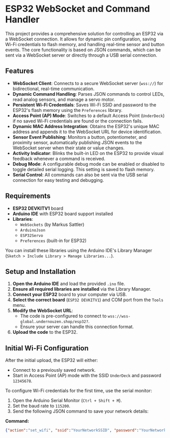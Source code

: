 # ESP32 WebSocket and Command Handler

This project provides a comprehensive solution for controlling an ESP32 via a WebSocket connection. It allows for dynamic pin configuration, saving Wi-Fi credentials to flash memory, and handling real-time sensor and button events. The core functionality is based on JSON commands, which can be sent via a WebSocket server or directly through a USB serial connection.

## Features

*   **WebSocket Client**: Connects to a secure WebSocket server (`wss://`) for bidirectional, real-time communication.
*   **Dynamic Command Handling**: Parses JSON commands to control LEDs, read analog sensors, and manage a servo motor.
*   **Persistent Wi-Fi Credentials**: Saves Wi-Fi SSID and password to the ESP32's flash memory using the `Preferences` library.
*   **Access Point (AP) Mode**: Switches to a default Access Point (`UnderDeck`) if no saved Wi-Fi credentials are found or the connection fails.
*   **Dynamic MAC Address Integration**: Obtains the ESP32's unique MAC address and appends it to the WebSocket URL for device identification.
*   **Sensor Event Publishing**: Monitors a button, potentiometer, and proximity sensor, automatically publishing JSON events to the WebSocket server when their state or value changes.
*   **Activity Indicator**: Blinks the built-in LED on the ESP32 to provide visual feedback whenever a command is received.
*   **Debug Mode**: A configurable debug mode can be enabled or disabled to toggle detailed serial logging. This setting is saved to flash memory.
*   **Serial Control**: All commands can also be sent via the USB serial connection for easy testing and debugging.

## Requirements

*   **ESP32 DEVKITV1** board
*   **Arduino IDE** with ESP32 board support installed
*   **Libraries**:
    *   `WebSockets` (by Markus Sattler)
    *   `ArduinoJson`
    *   `ESP32Servo`
    *   `Preferences` (built-in for ESP32)

You can install these libraries using the Arduino IDE's Library Manager (`Sketch > Include Library > Manage Libraries...`).

## Setup and Installation

1.  **Open the Arduino IDE** and load the provided `.ino` file.
2.  **Ensure all required libraries are installed** via the Library Manager.
3.  **Connect your ESP32** board to your computer via USB.
4.  **Select the correct board** (`ESP32 DEVKITV1`) and COM port from the `Tools` menu.
5.  **Modify the WebSocket URL**:
    *   The code is pre-configured to connect to `wss://wss-global.undernouzen.shop/esp32?`.
    *   Ensure your server can handle this connection format.
6.  **Upload the code** to the ESP32.

## Initial Wi-Fi Configuration

After the initial upload, the ESP32 will either:
*   Connect to a previously saved network.
*   Start in Access Point (AP) mode with the SSID `UnderDeck` and password `12345678`.

To configure Wi-Fi credentials for the first time, use the serial monitor:
1.  Open the Arduino Serial Monitor (`Ctrl + Shift + M`).
2.  Set the baud rate to `115200`.
3.  Send the following JSON command to save your network details:

**Command:**
```json
{"action":"set_wifi", "ssid":"YourNetworkSSID", "password":"YourNetworkPassword"}
